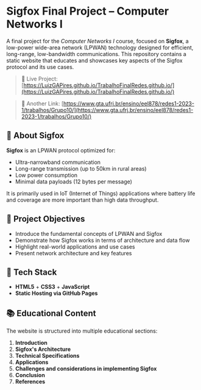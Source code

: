 # Sigfox Final Project – Computer Networks I

A final project for the *Computer Networks I* course, focused on **Sigfox**, a low-power wide-area network (LPWAN) technology designed for efficient, long-range, low-bandwidth communications. This repository contains a static website that educates and showcases key aspects of the Sigfox protocol and its use cases.

> 🔗 Live Project: [https://LuizGAPires.github.io/TrabalhoFinalRedes.github.io/](https://LuizGAPires.github.io/TrabalhoFinalRedes.github.io/)

> 🔗 Another Link: [https://www.gta.ufrj.br/ensino/eel878/redes1-2023-1/trabalhos/Grupo10/](https://www.gta.ufrj.br/ensino/eel878/redes1-2023-1/trabalhos/Grupo10/)

## 📡 About Sigfox

**Sigfox** is an LPWAN protocol optimized for:

- Ultra-narrowband communication
- Long-range transmission (up to 50km in rural areas)
- Low power consumption
- Minimal data payloads (12 bytes per message)

It is primarily used in IoT (Internet of Things) applications where battery life and coverage are more important than high data throughput.

## 🧠 Project Objectives

- Introduce the fundamental concepts of LPWAN and Sigfox
- Demonstrate how Sigfox works in terms of architecture and data flow
- Highlight real-world applications and use cases
- Present network architecture and key features

## 🧰 Tech Stack

- **HTML5** + **CSS3** + **JavaScript**
- **Static Hosting via GitHub Pages**

 ## 📚 Educational Content

The website is structured into multiple educational sections:

1. **Introduction**
2. **Sigfox's Architecture**
3. **Technical Specifications**
4. **Applications**
5. **Challenges and considerations in implementing Sigfox**
6. **Conclusion**
7. **References**
